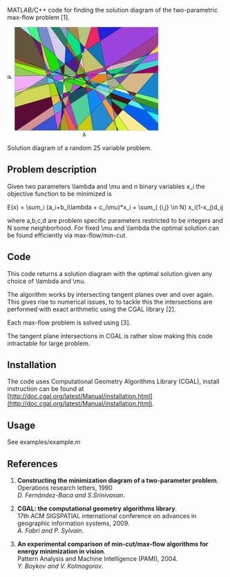 MATLAB/C++ code for finding the solution diagram of the two-parametric max-flow problem [1].

![Solution diagram](screenshot/diagram.png)

Solution diagram of a random 25 variable problem.

Problem description
--
Given two parameters \lambda and \mu and n binary variables x_i the objective function to be minimized is

E(x) = \sum\_i (a\_i+b\_i\lambda + c\_i\mu)*x\_i + \sum\_( {i,j} \in N) x\_i(1-x\_j)d\_ij

where a,b,c,d are problem specific parameters restricted to be integers and N some neighborhood.
For fixed \mu and \lambda the optimal solution can be found efficiently via max-flow/min-cut.

Code
--
This code returns a solution diagram with the optimal solution given any choice of \lambda and \mu.

The algorithm works by intersecting tangent planes over and over again. 
This gives rise to numerical issues, to to tackle this the intersections are performed with exact arithmetic using the CGAL library [2].

Each max-flow problem is solved using [3].

The  tangent plane intersections in CGAL is rather slow making this code intractable for large problem.

Installation 
----------
The code uses Computational Geometry Algorithms Library (CGAL),
install instruction can be found at 
[http://doc.cgal.org/latest/Manual/installation.html](http://doc.cgal.org/latest/Manual/installation.html).

Usage
----------
See examples/example.m

References
----------

1. __Constructing the minimization diagram of a two-parameter problem__. <br />
Operations research letters, 1990 <br />
_D. Fernández-Baca and S.Srinivasan_.


2. __CGAL: the computational geometry algorithms library__. <br />
17th ACM SIGSPATIAL international conference on advances in geographic information systems, 2009. <br />
_A. Fabri and P. Sylvain_.

3. __An experimental comparison of min-cut/max-flow algorithms for energy minimization in vision__. <br />
Pattern Analysis and Machine Intelligence (PAMI), 2004. <br />
_Y. Boykov and V. Kolmogorov_.
